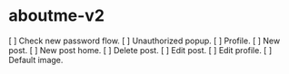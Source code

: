 # aboutme-v2

[ ] Check new password flow.
[ ] Unauthorized popup.
[ ] Profile.
[ ] New post.
[ ] New post home.
[ ] Delete post.
[ ] Edit post.
[ ] Edit profile.
[ ] Default image.
